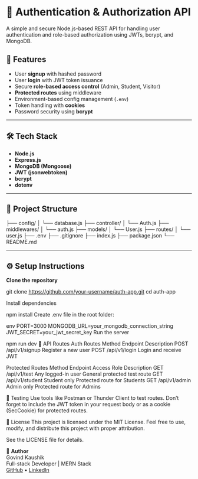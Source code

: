 # 🔐 Authentication & Authorization API

A simple and secure Node.js-based REST API for handling user authentication and role-based authorization using JWTs, bcrypt, and MongoDB.

## 🚀 Features

- User **signup** with hashed password
- User **login** with JWT token issuance
- Secure **role-based access control** (Admin, Student, Visitor)
- **Protected routes** using middleware
- Environment-based config management (`.env`)
- Token handling with **cookies**
- Password security using **bcrypt**

---

## 🛠️ Tech Stack

- **Node.js**
- **Express.js**
- **MongoDB (Mongoose)**
- **JWT (jsonwebtoken)**
- **bcrypt**
- **dotenv**

---

## 📁 Project Structure

├── config/
│ └── database.js
├── controller/
│ └── Auth.js
├── middlewares/
│ └── auth.js
├── models/
│ └── User.js
├── routes/
│ └── user.js
├── .env
├── .gitignore
├── index.js
├── package.json
└── README.md


---

## ⚙️ Setup Instructions

 **Clone the repository**  

   git clone https://github.com/your-username/auth-app.git
   cd auth-app
   
Install dependencies

npm install
Create .env file in the root folder:

env
PORT=3000
MONGODB_URL=your_mongodb_connection_string
JWT_SECRET=your_jwt_secret_key
Run the server

npm run dev
🔐 API Routes
Auth Routes
Method	Endpoint	Description
POST	/api/v1/signup	Register a new user
POST	/api/v1/login	Login and receive JWT

Protected Routes
Method	Endpoint	Access Role	Description
GET	/api/v1/test	Any logged-in user	General protected test route
GET	/api/v1/student	Student only	Protected route for Students
GET	/api/v1/admin	Admin only	Protected route for Admins

🧪 Testing
Use tools like Postman or Thunder Client to test routes. Don’t forget to include the JWT token in your request body or as a cookie (SecCookie) for protected routes.

📄 License
This project is licensed under the MIT License.
Feel free to use, modify, and distribute this project with proper attribution.

See the LICENSE file for details.

🙌 **Author**  
Govind Kaushik  
Full-stack Developer | MERN Stack  
[GitHub](https://github.com/kaushikji-23) • [LinkedIn](www.linkedin.com/in/govindkaushik-)
